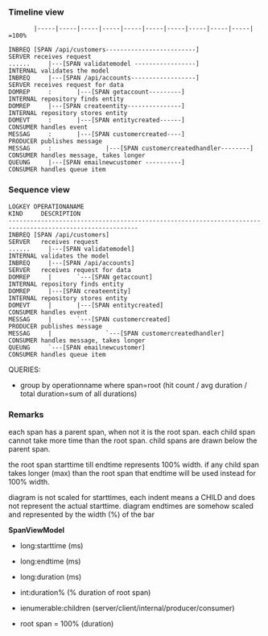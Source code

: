 ﻿### Timeline view
```
       |-----|-----|-----|-----|-----|-----|-----|-----|-----|-----| =100%

INBREQ [SPAN /api/customers-------------------------]                                        SERVER receives request
......     |---[SPAN validatemodel -----------------]                                        INTERNAL validates the model
INBREQ     |---[SPAN /api/accounts------------------]                                        SERVER receives request for data
DOMREP     :       |---[SPAN getaccount---------]                                            INTERNAL repository finds entity
DOMREP     |---[SPAN createentity---------------]                                            INTERNAL repository stores entity
DOMEVT     :       |---[SPAN entitycreated------]                                            CONSUMER handles event
MESSAG     :       |---[SPAN customercreated----]                                            PRODUCER publishes message
MESSAG     :               |---[SPAN customercreatedhandler--------]                         CONSUMER handles message, takes longer
QUEUNG     |---[SPAN emailnewcustomer ----------]                                            CONSUMER handles queue item
```

### Sequence view
```
LOGKEY OPERATIONANAME                                               KIND     DESCRIPTION
----------------------------------------------------------------------------------------------------------
INBREQ [SPAN /api/customers]                                        SERVER   receives request
......     |---[SPAN validatemodel]                                 INTERNAL validates the model
INBREQ     |---[SPAN /api/accounts]                                 SERVER   receives request for data
DOMREP     |       `---[SPAN getaccount]                            INTERNAL repository finds entity
DOMREP     |---[SPAN createentity]                                  INTERNAL repository stores entity
DOMEVT     |       |---[SPAN entitycreated]                         CONSUMER handles event
MESSAG     |       `---[SPAN customercreated]                       PRODUCER publishes message
MESSAG     |               `---[SPAN customercreatedhandler]        CONSUMER handles message, takes longer
QUEUNG     `---[SPAN emailnewcustomer]                              CONSUMER handles queue item
```

QUERIES:
- group by operationname where span=root (hit count / avg duration / total duration=sum of all durations)

### Remarks
each span has a parent span, when not it is the root span.
each child span cannot take more time than the root span.
child spans are drawn below the parent span.



the root span starttime till endtime represents 100% width. 
if any child span takes longer (max) than the root span that endtime will be used instead for 100% width.

diagram is not scaled for starttimes, each indent means a CHILD and does not represent the actual starttime.
diagram endtimes are somehow scaled and represented by the width (%) of the bar


**SpanViewModel**
- long:starttime (ms)
- long:endtime   (ms)
- long:duration  (ms)
- int:duration%  (% duration of root span)
- ienumerable<SpanViewModel>:children (server/client/internal/producer/consumer)

- root span = 100% (duration)
